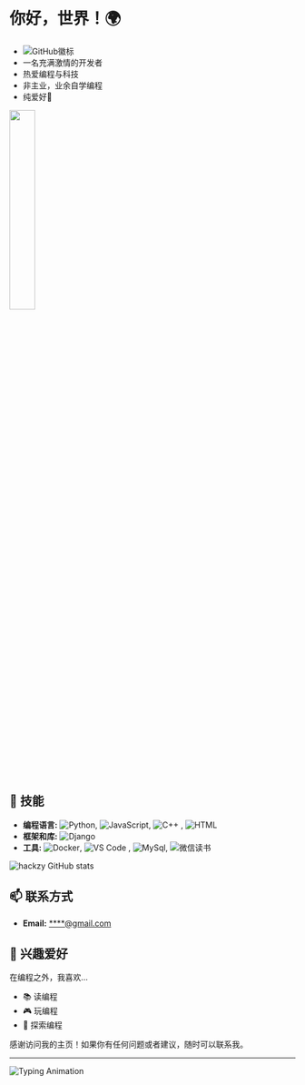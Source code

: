 # 你好，世界！🌍
- ![GitHub徽标](https://img.shields.io/badge/GitHub-个人主页-blue)
- 一名充满激情的开发者
- 热爱编程与科技
- 非主业，业余自学编程
- 纯爱好🚀

<img src="https://media.giphy.com/media/LmNwrBhejkK9EFP504/giphy.gif" width="30%" />

## 🔧 技能
- **编程语言:** ![Python](https://img.shields.io/badge/-Python-3776AB?style=flat&logo=python&logoColor=white), ![JavaScript](https://img.shields.io/badge/-JavaScript-F7DF1E?style=flat&logo=javascript&logoColor=black), ![C++](https://img.shields.io/badge/-C++-00599C?style=flat&logo=c%2B%2B&logoColor=white) , ![HTML](https://img.shields.io/badge/-HTML-00592C?style=flat&logo=HTML&logoColor=white)
- **框架和库:** ![Django](https://img.shields.io/badge/-Django-092E20?style=flat&logo=django&logoColor=white)
- **工具:** ![Docker](https://img.shields.io/badge/-Docker-2496ED?style=flat&logo=docker&logoColor=white), ![VS Code](https://img.shields.io/badge/-VS%20Code-007ACC?style=flat&logo=visual-studio-code&logoColor=white)
, ![MySql](https://img.shields.io/badge/-MySql-3776AB?style=flat&logo=mysql&logoColor=white), ![微信读书](https://img.shields.io/badge/-微信读书-1776AB?style=flat&logo=微信读书&logoColor=white)

![hackzy GitHub stats](https://github-readme-stats.vercel.app/api?username=hackzy&show_icons=true&theme=ambient_gradient)

## 📫 联系方式
- **Email:** [****@gmail.com](mailto:****@gmail.com)

## 🎉 兴趣爱好
在编程之外，我喜欢...
- 📚 读编程
- 🎮 玩编程
- 🌄 探索编程

感谢访问我的主页！如果你有任何问题或者建议，随时可以联系我。

---
![Typing Animation](你的GIF链接)